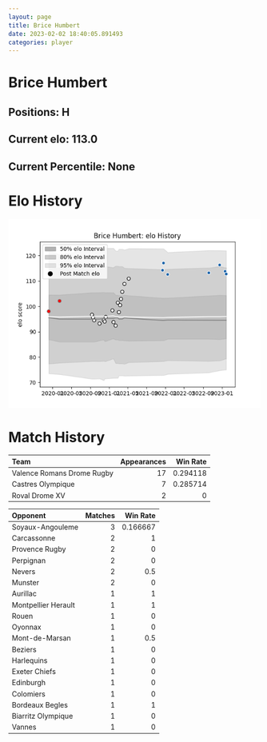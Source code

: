 ```yaml
---  
layout: page  
title: Brice Humbert  
date: 2023-02-02 18:40:05.891493  
categories: player  
---
```

# Brice Humbert

## Positions: H

## Current elo: 113.0

## Current Percentile: None

# Elo History


![elo history](history_BriceHumbert.png)
# Match History


| Team                       |   Appearances |   Win Rate |
|:---------------------------|--------------:|-----------:|
| Valence Romans Drome Rugby |            17 |   0.294118 |
| Castres Olympique          |             7 |   0.285714 |
| Roval Drome XV             |             2 |   0        |

| Opponent            |   Matches |   Win Rate |
|:--------------------|----------:|-----------:|
| Soyaux-Angouleme    |         3 |   0.166667 |
| Carcassonne         |         2 |   1        |
| Provence Rugby      |         2 |   0        |
| Perpignan           |         2 |   0        |
| Nevers              |         2 |   0.5      |
| Munster             |         2 |   0        |
| Aurillac            |         1 |   1        |
| Montpellier Herault |         1 |   1        |
| Rouen               |         1 |   0        |
| Oyonnax             |         1 |   0        |
| Mont-de-Marsan      |         1 |   0.5      |
| Beziers             |         1 |   0        |
| Harlequins          |         1 |   0        |
| Exeter Chiefs       |         1 |   0        |
| Edinburgh           |         1 |   0        |
| Colomiers           |         1 |   0        |
| Bordeaux Begles     |         1 |   1        |
| Biarritz Olympique  |         1 |   0        |
| Vannes              |         1 |   0        |